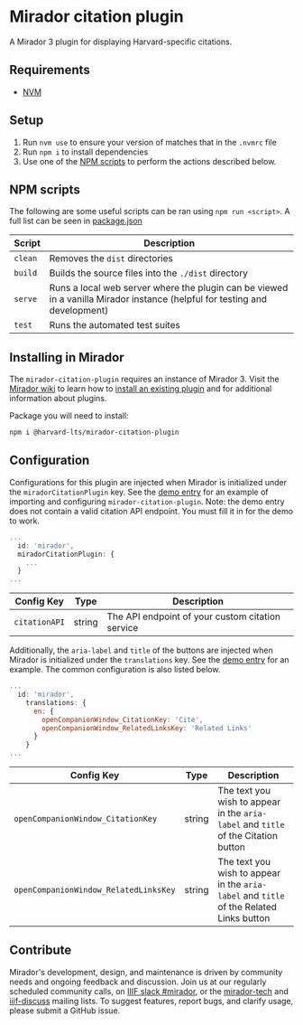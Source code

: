 # Mirador citation plugin

A Mirador 3 plugin for displaying Harvard-specific citations.

## Requirements

- [NVM](https://github.com/nvm-sh/nvm)

## Setup

1. Run `nvm use` to ensure your version of matches that in the `.nvmrc` file
2. Run `npm i` to install dependencies
3. Use one of the [NPM scripts](#npm-scripts) to perform the actions described below.

## NPM scripts

The following are some useful scripts can be ran using `npm run <script>`. A full list can be seen in [package.json](./package.json)

| Script  | Description                                                                                                                |
| ------- | -------------------------------------------------------------------------------------------------------------------------- |
| `clean` | Removes the `dist` directories                                                                                             |
| `build` | Builds the source files into the `./dist` directory                                                                        |
| `serve` | Runs a local web server where the plugin can be viewed in a vanilla Mirador instance (helpful for testing and development) |
| `test`  | Runs the automated test suites  

## Installing in Mirador

The `mirador-citation-plugin` requires an instance of Mirador 3. Visit the [Mirador wiki](https://github.com/ProjectMirador/mirador/wiki) to learn how to [install an existing plugin](https://github.com/ProjectMirador/mirador/wiki/Mirador-3-plugins#installing-an-existing-plugin) and for additional information about plugins.

Package you will need to install:

```bash
npm i @harvard-lts/mirador-citation-plugin
```

## Configuration

Configurations for this plugin are injected when Mirador is initialized under the `miradorCitationPlugin` key. See the [demo entry](./demo/demoEntry.js) for an example of importing and configuring `mirador-citation-plugin`. Note: the demo entry does not contain a valid citation API endpoint. You must fill it in for the demo to work.

```js
...
  id: 'mirador',
  miradorCitationPlugin: {
    ...
  }
...
```

| Config Key | Type | Description |
| --- | --- | --- |
| `citationAPI` | string | The API endpoint of your custom citation service |

Additionally, the `aria-label` and `title` of the buttons are injected when Mirador is initialized under the `translations` key. See the [demo entry](./demo/demoEntry.js) for an example. The common configuration is also listed below.

```js
...
  id: 'mirador',
    translations: {
      en: {
        openCompanionWindow_CitationKey: 'Cite',
        openCompanionWindow_RelatedLinksKey: 'Related Links'
      }
    }
...
```

| Config Key | Type | Description |
| --- | --- | --- |
| `openCompanionWindow_CitationKey` | string | The text you wish to appear in the `aria-label` and `title` of the Citation button |
| `openCompanionWindow_RelatedLinksKey` | string | The text you wish to appear in the `aria-label` and `title` of the Related Links button |

## Contribute
Mirador's development, design, and maintenance is driven by community needs and ongoing feedback and discussion. Join us at our regularly scheduled community calls, on [IIIF slack #mirador](http://bit.ly/iiif-slack), or the [mirador-tech](https://groups.google.com/forum/#!forum/mirador-tech) and [iiif-discuss](https://groups.google.com/forum/#!forum/iiif-discuss) mailing lists. To suggest features, report bugs, and clarify usage, please submit a GitHub issue.

[build-badge]: https://img.shields.io/travis/projectmirador/mirador-citation-plugin/master.png?style=flat-square
[build]: https://travis-ci.org/projectmirador/mirador-citation-plugin

[npm-badge]: https://img.shields.io/npm/v/mirador-citation-plugin.png?style=flat-square
[npm]: https://www.npmjs.org/package/mirador-citation-plugin
